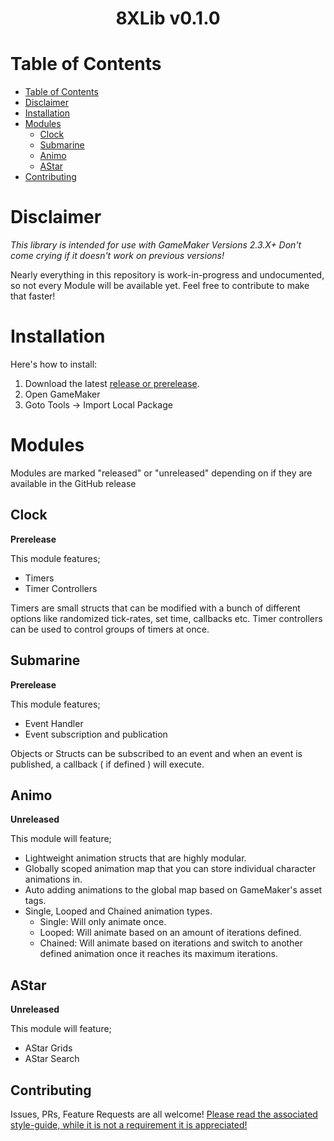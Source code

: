 
<div align=center>  <h1> 8XLib v0.1.0 </h1>  </div>

# Table of Contents

- [Table of Contents](#table-of-contents)
- [Disclaimer](#disclaimer)
- [Installation](#installation)
- [Modules](#modules)
  - [Clock](#clock)
  - [Submarine](#submarine)
  - [Animo](#animo)
  - [AStar](#astar)
- [Contributing](#contributing)

# Disclaimer
<i>This library is intended for use with GameMaker Versions 2.3.X+ Don't come crying if it doesn't work on previous versions!</i>

Nearly everything in this repository is work-in-progress and undocumented, so not every Module will be available yet. Feel free to contribute to make that faster!

# Installation
Here's how to install:
1. Download the latest <link>[release or prerelease](https://github.com/Dappermang/8XLib/releases)</link>.
2. Open GameMaker
3. Goto Tools -> Import Local Package

# Modules
Modules are marked "released" or "unreleased" depending on if they are available in the GitHub release

## Clock
**Prerelease**

This module features;
- Timers
- Timer Controllers

Timers are small structs that can be modified with a bunch of different options like randomized tick-rates, set time, callbacks etc.
Timer controllers can be used to control groups of timers at once.

## Submarine
**Prerelease**

This module features;
- Event Handler
- Event subscription and publication

Objects or Structs can be subscribed to an event and when an event is published, a callback ( if defined ) will execute.

## Animo
**Unreleased**

This module will feature;
- Lightweight animation structs that are highly modular.
- Globally scoped animation map that you can store individual character animations in.
- Auto adding animations to the global map based on GameMaker's asset tags.
- Single, Looped and Chained animation types.
	- Single: Will only animate once.
	- Looped: Will animate based on an amount of iterations defined.
	- Chained: Will animate based on iterations and switch to another defined animation once it reaches its maximum iterations.

## AStar
**Unreleased**

This module will feature;
- AStar Grids
- AStar Search

## Contributing
Issues, PRs, Feature Requests are all welcome!
[Please read the associated style-guide, while it is not a requirement it is appreciated!](https://github.com/Dappermang/8XLib/blob/release/CONTRIBUTING.md)
